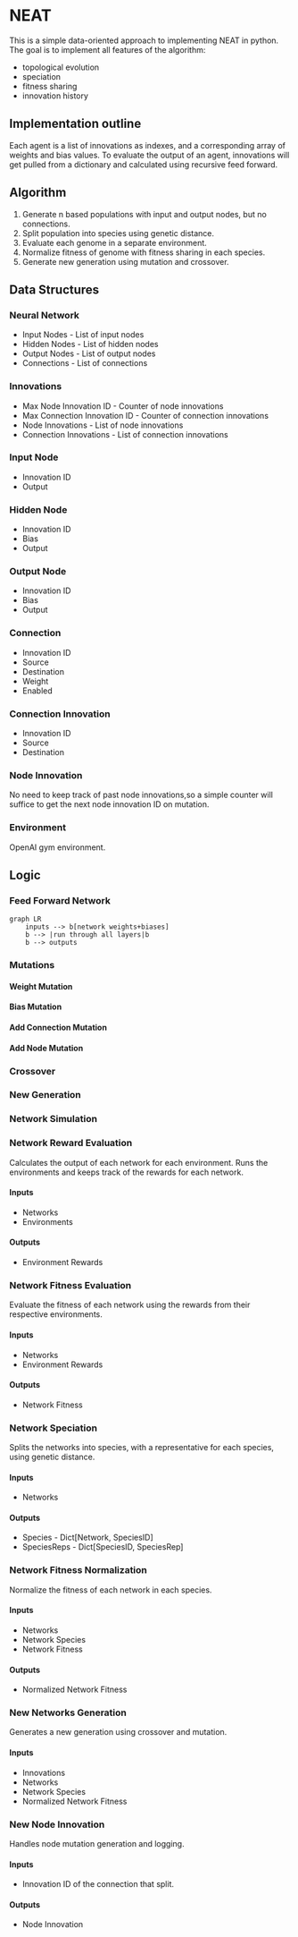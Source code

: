 # NEAT

This is a simple data-oriented approach to implementing
NEAT in python. The goal is to implement all features of
the algorithm:

* topological evolution
* speciation
* fitness sharing
* innovation history

## Implementation outline

Each agent is a list of innovations as indexes, and
a corresponding array of weights and bias values. To
evaluate the output of an agent, innovations will get
pulled from a dictionary and calculated using recursive
feed forward.

## Algorithm

1. Generate n based populations with input and output
nodes, but no connections.
2. Split population into species using genetic distance.
3. Evaluate each genome in a separate environment.
4. Normalize fitness of genome with fitness sharing in
each species.
5. Generate new generation using mutation and
crossover.

## Data Structures

### Neural Network

* Input Nodes - List of input nodes
* Hidden Nodes - List of hidden nodes
* Output Nodes - List of output nodes
* Connections - List of connections

### Innovations

* Max Node Innovation ID - Counter of node innovations
* Max Connection Innovation ID - Counter of connection innovations
* Node Innovations - List of node innovations
* Connection Innovations - List of connection innovations

### Input Node

* Innovation ID
* Output

### Hidden Node

* Innovation ID
* Bias
* Output

### Output Node

* Innovation ID
* Bias
* Output

### Connection

* Innovation ID
* Source
* Destination
* Weight
* Enabled

### Connection Innovation

* Innovation ID
* Source
* Destination

### Node Innovation

No need to keep track of past node innovations,so a simple counter will suffice to get the next node innovation ID on mutation.

### Environment

OpenAI gym environment.

## Logic

### Feed Forward Network

```mermaid
graph LR
    inputs --> b[network weights+biases]
    b --> |run through all layers|b
    b --> outputs
```

### Mutations

#### Weight Mutation

#### Bias Mutation

#### Add Connection Mutation

#### Add Node Mutation

### Crossover

### New Generation

### Network Simulation

### Network Reward Evaluation

Calculates the output of each network for each environment. Runs the environments and keeps track of the rewards for each network.

#### Inputs

* Networks
* Environments

#### Outputs

* Environment Rewards

### Network Fitness Evaluation

Evaluate the fitness of each network using the rewards from their respective environments.

#### Inputs

* Networks
* Environment Rewards

#### Outputs

* Network Fitness

### Network Speciation

Splits the networks into species, with a representative for each species, using genetic distance.

#### Inputs

* Networks

#### Outputs

* Species - Dict[Network, SpeciesID]
* SpeciesReps - Dict[SpeciesID, SpeciesRep]

### Network Fitness Normalization

Normalize the fitness of each network in each species.

#### Inputs

* Networks
* Network Species
* Network Fitness

#### Outputs

* Normalized Network Fitness

### New Networks Generation

Generates a new generation using crossover and mutation.

#### Inputs

* Innovations
* Networks
* Network Species
* Normalized Network Fitness

### New Node Innovation

Handles node mutation generation and logging.

#### Inputs

* Innovation ID of the connection that split.

#### Outputs

* Node Innovation

